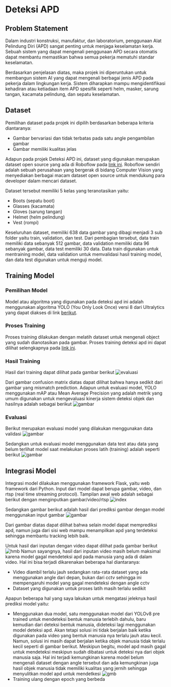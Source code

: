 # Deteksi APD

## Problem Statement
Dalam industri konstruksi, manufaktur, dan laboratorium, penggunaan Alat Pelindung Diri (APD) sangat penting untuk menjaga keselamatan kerja. Sebuah sistem yang dapat mengenali penggunaan APD secara otomatis dapat membantu memastikan bahwa semua pekerja mematuhi standar keselamatan.

Berdasarkan penjelasan diatas, maka projek ini diperuntukan untuk membangun sistem AI yang dapat mengenali berbagai jenis APD pada pekerja dalam lingkungan kerja. 
Sistem diharapkan mampu mengidentifikasi kehadiran atau ketiadaan item APD spesifik seperti helm, masker, sarung tangan, kacamata pelindung, dan sepatu keselamatan.

## Dataset
Pemilihan dataset pada projek ini dipilih berdasarkan beberapa kriteria diantaranya:
* Gambar bervariasi dan tidak terbatas pada satu angle pengambilan gambar
* Gambar memiliki kualitas jelas

Adapun pada projek Deteksi APD ini, dataset yang digunakan merupakan dataset open source yang ada di Roboflow pada [link ini](https://universe.roboflow.com/computer-vision-8kpih/glasses-ppe).
Roboflow sendiri adalah sebuah perusahaan yang bergerak di bidang Computer Vision yang menyediakan berbagai macam dataset open source untuk mendukung para developer dalam mencari dataset. 

Dataset tersebut memiliki 5 kelas yang teranotasikan yaitu:
- Boots (sepatu boot)
- Glasses (kacamata)
- Gloves (sarung tangan)
- Helmet (helm pelindung)
- Vest (rompi)

Keseluruhan dataset, memiliki 638 data gambar yang dibagi menjadi 3 sub folder yaitu train, validation, dan test. Dari pembagian tersebut, data train memiliki data sebanyak 512 gambar, data validation memiliki data 96 sebanyak gambar, data test memiliki 30 data. Data train digunakan untuk mentraining model, data validation untuk memvalidasi hasil training model, dan data test digunakan untuk menguji model.

## Training Model
### Pemilihan Model
Model atau algoritma yang digunakan pada deteksi apd ini adalah menggunakan algoritma YOLO (You Only Look Once) versi 8 dari Ultralytics yang dapat diakses di link [berikut](https://github.com/ultralytics/ultralytics). 

### Proses Training
Proses training dilakukan dengan melatih dataset untuk mengenali object yang sudah dianotasikan pada gambar. Proses training deteksi apd ini dapat dilihat selengkapnya pada [link ini](Deteksi_APD.ipynb). 

### Hasil Training 
Hasil dari training dapat dilihat pada gambar berikut
![evaluasi](models\predict1\confusion_matrix.png)

Dari gambar confusion matrix diatas dapat dilihat bahwa hanya sedikit dari gambar yang mismatch prediction. Adapun untuk evaluasi model, YOLO menggunakan mAP atau Mean Average Precision yang adalah metrik yang umum digunakan untuk mengevaluasi kinerja sistem deteksi objek dan hasilnya adalah sebagai berikut ![gambar](assets\image.png)

### Evaluasi
Berikut merupakan evaluasi model yang dilakukan menggunakan data validasi
![gambar](models\predict1\val_batch0_pred.jpg)

Sedangkan untuk evaluasi model menggunakan data test atau data yang belum terlihat model saat melakukan proses latih (training) adalah seperti berikut
![gambar](assets\test.jpg)


## Integrasi Model
Integrasi model dilakukan menggunakan framework Flask, yaitu web framework dari Python. Input dari model dapat berupa gambar, video, dan rtsp (real time streaming protocol). Tampilan awal web adalah sebagai berikut dengan menginputkan gambar/video/rtsp
![index](assets\1.png)

Sedangkan gambar berikut adalah hasil dari prediksi gambar dengan model menggunakan input gambar
![gambar](assets\2.png)

Dari gambar diatas dapat dilihat bahwa selain model dapat memprediksi apd, namun juga dari sisi web mampu menampilkan apd yang terdeteksi sehingga membantu tracking lebih baik.

Untuk hasil dari inputan dengan video dapat dilihat pada gambar berikut
![hmb](assets\4.png)
Namun sayangnya, hasil dari inputan video masih belum maksimal karena model gagal mendeteksi apd pada manusia yang ada di dalam video. Hal ini bisa terjadi dikarenakan beberapa hal diantaranya:
* Video diambil terlalu jauh sedangkan rata-rata dataset yang ada menggunakan angle dari depan, bukan dari cctv sehingga ini mempengaruhi model yang gagal mendeteksi dengan angle cctv
* Dataset yang digunakan untuk proses latih masih terlalu sedikit 

Apapun beberapa hal yang saya lakukan untuk mengatasi jeleknya hasil prediksi model yaitu:
* Menggunakan dua model, satu menggunakan model dari YOLOv8 pre trained untuk mendeteksi bentuk manusia terlebih dahulu, baru kemudian dari deteksi bentuk manusia, dideteksi lagi menggunakan model deteksi apd. Akan tetapi solusi ini tidak berjalan baik ketika digunakan pada video yang bentuk manusia nya terlalu jauh atau kecil. Namun, solusi ini masih dapat berjalan ketika objek manusia tidak terlalu kecil seperti di gambar berikut. Meskipun begitu, model apd masih gagal untuk mendeteksi meskipun sudah dibatasi untuk deteksi nya dari objek manusia saja. Hal ini terjadi kemungkinan karena model belum mengenali dataset dengan angle tersebut dan ada kemungkinan juga hasil objek manusia tidak memiliki kualitas yang jernih sehingga menyulitkan model apd untuk mendetkesi
![gmb](assets\3.png)
* Training ulang dengan epoch yang berbeda






